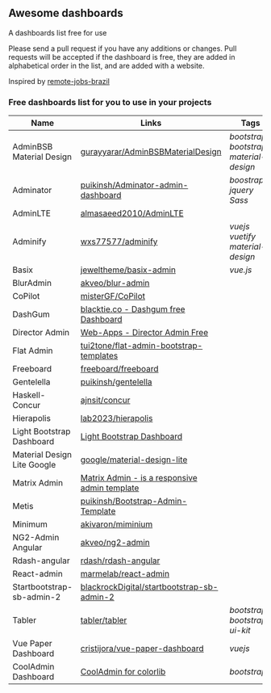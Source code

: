 ## Awesome dashboards

A dashboards list free for use

Please send a pull request if you have any additions or changes. Pull requests will be accepted if the dashboard is free, they are added in alphabetical order in the list, and are added with a website.

Inspired by [remote-jobs-brazil](https://github.com/lerrua/remote-jobs-brazil)

### Free dashboards list for you to use in your projects

Name | Links | Tags
------------ | ------- | -------
AdminBSB Material Design | [gurayyarar/AdminBSBMaterialDesign](https://goo.gl/tDT2H1) | _bootstrap_ _bootstrap3_ _material-design_ 
Adminator | [puikinsh/Adminator-admin-dashboard](https://goo.gl/cVzqop) | _boostrap_ _jquery_ _Sass_
AdminLTE | [almasaeed2010/AdminLTE](https://goo.gl/OObvA0) |  
Adminify | [wxs77577/adminify](https://goo.gl/mA57sD) | _vuejs_ _vuetify_ _material-design_
Basix | [jeweltheme/basix-admin](https://github.com/jeweltheme/basix-admin) | _vue.js_
BlurAdmin | [akveo/blur-admin](https://goo.gl/DUzAae) |
CoPilot | [misterGF/CoPilot](https://goo.gl/iSVGqk) |
DashGum | [blacktie.co - Dashgum free Dashboard](http://goo.gl/k5l29O) |
Director Admin | [Web-Apps - Director Admin Free](http://goo.gl/9axGkI) |
Flat Admin | [tui2tone/flat-admin-bootstrap-templates](https://goo.gl/b758bi) |
Freeboard | [freeboard/freeboard](https://goo.gl/HRMKdh) |
Gentelella | [puikinsh/gentelella](https://goo.gl/NSAZwH) |
Haskell-Concur | [ajnsit/concur](https://github.com/ajnsit/concur) |
Hierapolis | [lab2023/hierapolis](https://goo.gl/THaAQ5) |
Light Bootstrap Dashboard |[Light Bootstrap Dashboard](http://goo.gl/JGU86v) |
Material Design Lite Google | [google/material-design-lite](https://goo.gl/8SX56v) |
Matrix Admin | [Matrix Admin - is a responsive admin template](https://goo.gl/05H6el) |
Metis | [puikinsh/Bootstrap-Admin-Template](https://goo.gl/IitZsO) |
Minimum | [akivaron/miminium](https://goo.gl/Q4nGLZ)|
NG2-Admin Angular | [akveo/ng2-admin](https://goo.gl/m8lc3p) |
Rdash-angular | [rdash/rdash-angular](https://goo.gl/J7G227) |
React-admin | [marmelab/react-admin](https://github.com/marmelab/react-admin) |
Startbootstrap-sb-admin-2 | [blackrockDigital/startbootstrap-sb-admin-2](https://goo.gl/1SOVc7) |
Tabler | [tabler/tabler](https://github.com/tabler/tabler) | _bootstrap_ _bootstrap4_ _ui-kit_
Vue Paper Dashboard | [cristijora/vue-paper-dashboard](https://goo.gl/Fbyjs6) | _vuejs_
CoolAdmin Dashboard | [CoolAdmin for colorlib](https://github.com/puikinsh/CoolAdmin) | _bootstrap_

